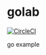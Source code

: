# golab
[![CircleCI](https://circleci.com/gh/sumrid/golab.svg?style=svg)](https://circleci.com/gh/sumrid/golab)  

go example
